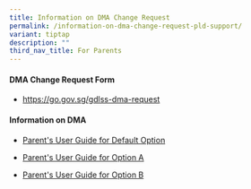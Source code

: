 ```yaml
---
title: Information on DMA Change Request
permalink: /information-on-dma-change-request-pld-support/
variant: tiptap
description: ""
third_nav_title: For Parents
---
```

<h4>DMA Change Request Form</h4>
<ul data-tight="true" class="tight">
<li>
<p><a href="https://go.gov.sg/gdlss-dma-request" rel="noopener noreferrer nofollow" target="_blank">https://go.gov.sg/gdlss-dma-request</a>
</p>
</li>
</ul>
<p></p>
<h4>Information on DMA</h4>
<ul data-tight="true" class="tight">
<li>
<p><a href="https://drive.google.com/file/d/1_HihNha_1nC1SutxaBWHXQDi3U5JT0NQ/view?usp=drive_link" rel="noopener nofollow" target="_blank">Parent's User Guide for Default Option</a>
</p>
</li>
<li>
<p><a href="https://drive.google.com/file/d/1WZDUfcEzs0VTJ_geS_4kJ54Uj4gba_1v/view?usp=drive_link" rel="noopener nofollow" target="_blank">Parent's User Guide for Option A</a>
</p>
</li>
<li>
<p><a href="https://drive.google.com/file/d/1uH4uU2KjugUItPl8DfG5_tNuTyBN0aB9/view?usp=drive_link" rel="noopener nofollow" target="_blank">Parent's User Guide for Option B</a>
</p>
</li>
</ul>
<p></p>